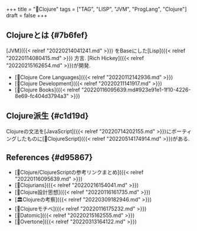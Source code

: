 +++
title = "📝Clojure"
tags = ["TAG", "LISP", "JVM", "ProgLang", "Clojure"]
draft = false
+++

## Clojureとは {#7b6fef}

[JVM]({{< relref "20220214041241.md" >}}) をBaseにした[Lisp]({{< relref "20220114080415.md" >}}) 方言. [Rich Hickey]({{< relref "20220215162654.md" >}})が開発.

-   [📂Clojure Core Languages]({{< relref "20220112142936.md" >}})
-   [📂Clojure Development]({{< relref "20220211141917.md" >}})
-   [📂Clojure Books]({{< relref "20220116095639.md#923e91e1-1f10-4226-8e69-fc404d3794a3" >}})


## Clojure派生 {#c1d19d}

Clojureの文法を[JavaScript]({{< relref "20220714202155.md" >}})にポーティングしたものに[📝ClojureScript]({{< relref "20220514174914.md" >}})がある.


## References {#d95867}

-   [📝Clojure/ClojureScriptの参考リンクまとめ]({{< relref "20220116095639.md" >}})
-   [📝Clojurians]({{< relref "20220216154041.md" >}})
-   [📝Clojure設計思想]({{< relref "20220116161735.md" >}})
-   [🏛Clojureの考察]({{< relref "20220309182946.md" >}})
-   [📝Clojureモチベ]({{< relref "20220116175232.md" >}})
-   [📝Datomic]({{< relref "20220215162555.md" >}})
-   [📝Overtone]({{< relref "20220313164122.md" >}})
